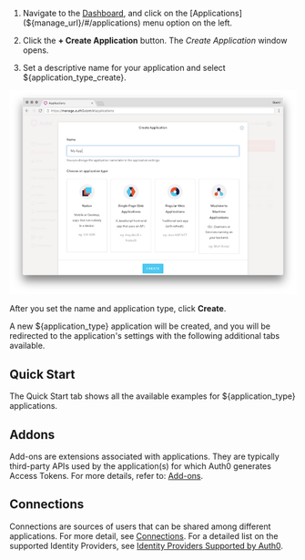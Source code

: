 1. Navigate to the [Dashboard](${manage_url}), and click on the [Applications](${manage_url}/#/applications) menu option on the left. 

2. Click the **+ Create Application** button. The *Create Application* window opens. 

3. Set a descriptive name for your application and select ${application_type_create}.

![Create Application window](/media/articles/applications/create-client-popup.png)

After you set the name and application type, click **Create**.

A new ${application_type} application will be created, and you will be redirected to the application's settings with the following additional tabs available.

## Quick Start

The Quick Start tab shows all the available examples for ${application_type} applications.

## Addons

Add-ons are extensions associated with applications. They are typically third-party APIs used by the application(s) for which Auth0 generates Access Tokens. For more details, refer to: [Add-ons](/applications/concepts/add-ons).

## Connections

Connections are sources of users that can be shared among different applications. For more detail, see [Connections](/connections). For a detailed list on the supported Identity Providers, see [Identity Providers Supported by Auth0](/identityproviders).

